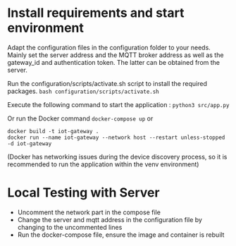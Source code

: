 # Install requirements and start environment
Adapt the configuration files in the configuration folder to your needs.
Mainly set the server address and the MQTT broker address as well as the gateway_id and authentication token. 
The latter can be obtained from the server.

Run the configuration/scripts/activate.sh script to install the required packages. 
```bash configuration/scripts/activate.sh```

Execute the following command to start the application :
``` python3 src/app.py ```

Or run the Docker command
```docker-compose up```
or
```
docker build -t iot-gateway .
docker run --name iot-gateway --network host --restart unless-stopped -d iot-gateway
```
 (Docker has networking issues during the device discovery process, so it is 
recommended to run the application within the venv environment)

# Local Testing with Server
- Uncomment the network part in the compose file 
- Change the server and mqtt address in the configuration file by changing to the uncommented lines
- Run the docker-compose file, ensure the image and container is rebuilt 





